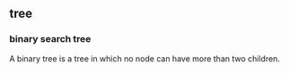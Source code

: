 ## tree

### binary search tree 
A binary tree is a tree in which no node can have more than two children.

